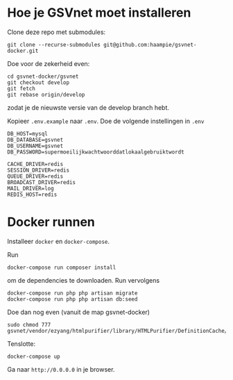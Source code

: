 # Hoe je GSVnet moet installeren

Clone deze repo met submodules:

```
git clone --recurse-submodules git@github.com:haampie/gsvnet-docker.git
```

Doe voor de zekerheid even:

```
cd gsvnet-docker/gsvnet
git checkout develop
git fetch
git rebase origin/develop
```

zodat je de nieuwste versie van de develop branch hebt.

Kopieer `.env.example` naar `.env`. Doe de volgende instellingen in `.env`

```
DB_HOST=mysql
DB_DATABASE=gsvnet
DB_USERNAME=gsvnet
DB_PASSWORD=supermoeilijkwachtwoorddatlokaalgebruiktwordt

CACHE_DRIVER=redis
SESSION_DRIVER=redis
QUEUE_DRIVER=redis
BROADCAST_DRIVER=redis
MAIL_DRIVER=log
REDIS_HOST=redis
```

# Docker runnen

Installeer `docker` en `docker-compose`.

Run

```
docker-compose run composer install
```

om de dependencies te downloaden. Run vervolgens

```
docker-compose run php php artisan migrate
docker-compose run php php artisan db:seed
```

Doe dan nog even (vanuit de map gsvnet-docker)

```
sudo chmod 777 gsvnet/vendor/ezyang/htmlpurifier/library/HTMLPurifier/DefinitionCache/Serializer
```

Tenslotte:

```
docker-compose up
```

Ga naar `http://0.0.0.0` in je browser.

